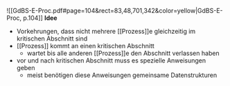 ![[GdBS-E-Proc.pdf#page=104&rect=83,48,701,342&color=yellow|GdBS-E-Proc, p.104]]
**Idee**

- Vorkehrungen, dass nicht mehrere [[Prozess]]e gleichzeitig im kritischen Abschnitt sind
- [[Prozess]] kommt an einen kritischen Abschnitt
	- wartet bis alle anderen [[Prozess]]e den Abschnitt verlassen haben
-  vor und nach kritischen Abschnitt muss es spezielle Anweisungen geben
	- meist benötigen diese Anweisungen gemeinsame Datenstrukturen